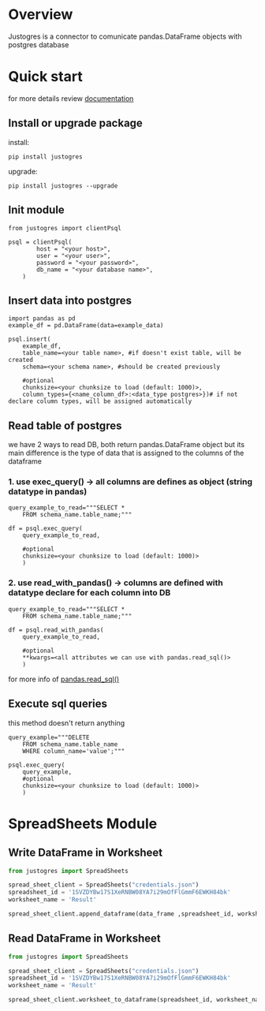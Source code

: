 # Overview
Justogres is a connector to comunicate pandas.DataFrame objects with postgres database

# Quick start
for more details review [documentation](./docs/)

## Install or upgrade package
install:
```
pip install justogres
```
upgrade:
```
pip install justogres --upgrade
```
## Init module
```
from justogres import clientPsql

psql = clientPsql(
        host = "<your host>",
        user = "<your user>",
        password = "<your password>",
        db_name = "<your database name>",
    )
``` 
## Insert data into postgres
```
import pandas as pd
example_df = pd.DataFrame(data=example_data)

psql.insert(
    example_df,
    table_name=<your table name>, #if doesn't exist table, will be created
    schema=<your schema name>, #should be created previously
    
    #optional
    chunksize=<your chunksize to load (default: 1000)>,
    column_types={<name_column_df>:<data_type postgres>})# if not declare column types, will be assigned automatically
```

## Read table of postgres
we have 2 ways to read DB, both return pandas.DataFrame object but its main difference is the type of data that is assigned to the columns of the dataframe
### 1. use exec_query() -> all columns are defines as object (string datatype in pandas)
```
query_example_to_read="""SELECT * 
    FROM schema_name.table_name;"""

df = psql.exec_query(
    query_example_to_read,

    #optional
    chunksize=<your chunksize to load (default: 1000)>
    )
```

### 2. use read_with_pandas() -> columns are defined with datatype declare for each column into DB
```
query_example_to_read="""SELECT * 
    FROM schema_name.table_name;"""

df = psql.read_with_pandas(
    query_example_to_read,

    #optional
    **kwargs=<all attributes we can use with pandas.read_sql()>
    )
```
for more info of [pandas.read_sql()](https://pandas.pydata.org/docs/reference/api/pandas.read_sql.html)

## Execute sql queries
this method doesn't return anything
```
query_example="""DELETE 
    FROM schema_name.table_name 
    WHERE column_name='value';"""

psql.exec_query(
    query_example,
    #optional
    chunksize=<your chunksize to load (default: 1000)>
    )
```


# SpreadSheets Module

## Write DataFrame in Worksheet

```python
from justogres import SpreadSheets

spread_sheet_client = SpreadSheets("credentials.json")
spreadsheet_id = '1SVZDYBw17S1XeRNBW08YA7i29mOfFlGmmF6EWKH84bk'
worksheet_name = 'Result'

spread_sheet_client.append_dataframe(data_frame ,spreadsheet_id, worksheet_name)
```

## Read DataFrame in Worksheet

```python
from justogres import SpreadSheets

spread_sheet_client = SpreadSheets("credentials.json")
spreadsheet_id = '1SVZDYBw17S1XeRNBW08YA7i29mOfFlGmmF6EWKH84bk'
worksheet_name = 'Result'

spread_sheet_client.worksheet_to_dataframe(spreadsheet_id, worksheet_name)
```